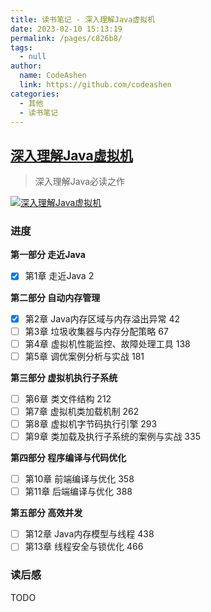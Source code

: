 ```yaml
---
title: 读书笔记 - 深入理解Java虚拟机
date: 2023-02-10 15:13:19
permalink: /pages/c826b8/
tags: 
  - null
author: 
  name: CodeAshen
  link: https://github.com/codeashen
categories: 
  - 其他
  - 读书笔记
---
```

## [深入理解Java虚拟机](https://book.douban.com/subject/34907497/)

> 深入理解Java必读之作

[![深入理解Java虚拟机](https://img9.doubanio.com/view/subject/l/public/s33531736.jpg)](https://book.douban.com/subject/34907497/)

### 进度

**第一部分 走近Java**
- [x] 第1章 走近Java 2

**第二部分 自动内存管理**
- [x] 第2章 Java内存区域与内存溢出异常 42
- [ ] 第3章 垃圾收集器与内存分配策略 67
- [ ] 第4章 虚拟机性能监控、故障处理工具 138
- [ ] 第5章 调优案例分析与实战 181

**第三部分 虚拟机执行子系统**
- [ ] 第6章 类文件结构 212
- [ ] 第7章 虚拟机类加载机制 262
- [ ] 第8章 虚拟机字节码执行引擎 293
- [ ] 第9章 类加载及执行子系统的案例与实战 335

**第四部分 程序编译与代码优化**
- [ ] 第10章 前端编译与优化 358
- [ ] 第11章 后端编译与优化 388

**第五部分 高效并发**
- [ ] 第12章 Java内存模型与线程 438
- [ ] 第13章 线程安全与锁优化 466

### 读后感

TODO